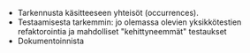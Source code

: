 - Tarkennusta käsitteeseen yhteisöt (occurrences).
- Testaamisesta tarkemmin: jo olemassa olevien yksikkötestien refaktorointia ja mahdolliset "kehittyneemmät" testaukset
- Dokumentoinnista


